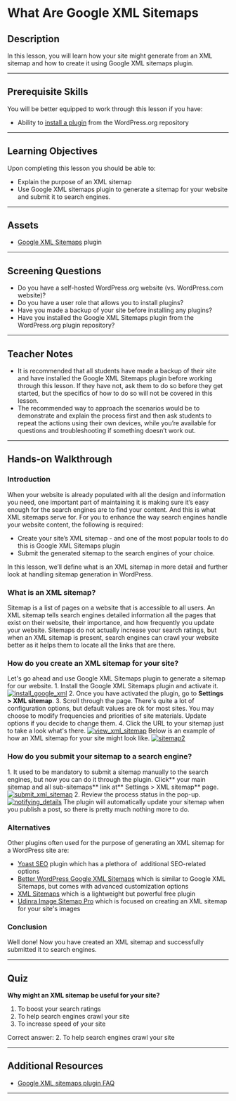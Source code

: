 # What Are Google XML Sitemaps

## Description

In this lesson, you will learn how your site might generate from an XML sitemap and how to create it using Google XML sitemaps plugin.

* * *

## Prerequisite Skills

You will be better equipped to work through this lesson if you have:

*   Ability to [install a plugin](https://make.wordpress.org/training/handbook/user-lessons/choosing-and-installing-plugins/) from the WordPress.org repository

* * *

## Learning Objectives

Upon completing this lesson you should be able to:

*   Explain the purpose of an XML sitemap
*   Use Google XML sitemaps plugin to generate a sitemap for your website and submit it to search engines.

* * *

## Assets

*   [Google XML Sitemaps](https://wordpress.org/plugins/google-sitemap-generator/) plugin

* * *

## Screening Questions

*   Do you have a self-hosted WordPress.org website (vs. WordPress.com website)?
*   Do you have a user role that allows you to install plugins?
*   Have you made a backup of your site before installing any plugins?
*   Have you installed the Google XML Sitemaps plugin from the WordPress.org plugin repository?

* * *

## Teacher Notes

*   It is recommended that all students have made a backup of their site and have installed the Google XML Sitemaps plugin before working through this lesson. If they have not, ask them to do so before they get started, but the specifics of how to do so will not be covered in this lesson.
*   The recommended way to approach the scenarios would be to demonstrate and explain the process first and then ask students to repeat the actions using their own devices, while you’re available for questions and troubleshooting if something doesn’t work out.

* * *

## Hands-on Walkthrough

### Introduction

When your website is already populated with all the design and information you need, one important part of maintaining it is making sure it’s easy enough for the search engines are to find your content. And this is what XML sitemaps serve for. For you to enhance the way search engines handle your website content, the following is required:

*   Create your site’s XML sitemap - and one of the most popular tools to do this is Google XML Sitemaps plugin
*   Submit the generated sitemap to the search engines of your choice.

In this lesson, we’ll define what is an XML sitemap in more detail and further look at handling sitemap generation in WordPress.

### What is an XML sitemap?

<span style="font-weight: 400">Sitemap is a list of pages on a website that is accessible to all users. An XML sitemap tells search engines detailed information all the pages that exist on their website, their importance, and how frequently you update your website. Sitemaps do not actually increase your search ratings, but when an XML sitemap is present, search engines can crawl your website better as it helps them to locate all the links that are there.</span>

### How do you create an XML sitemap for your site?

Let's go ahead and use Google XML Sitemaps plugin to generate a sitemap for our website. 1\. Install the Google XML Sitemaps plugin and activate it. [![install_google_xml](https://make.wordpress.org/training/files/2015/12/install_google_xml.png)](https://make.wordpress.org/training/files/2015/12/install_google_xml.png) 2\. Once you have activated the plugin, go to **Settings > XML sitemap**. 3\. Scroll through the page. There's quite a lot of configuration options, but default values are ok for most sites. You may choose to modify frequencies and priorities of site materials. Update options if you decide to change them. 4\. Click the URL to your sitemap just to take a look what's there. [![view_xml_sitemap](https://make.wordpress.org/training/files/2015/12/view_xml_sitemap.png)](https://make.wordpress.org/training/files/2015/12/view_xml_sitemap.png) Below is an example of how an XML sitemap for your site might look like. [![sitemap2](https://make.wordpress.org/training/files/2015/12/sitemap2.png)](https://make.wordpress.org/training/files/2015/12/sitemap2.png)

### How do you submit your sitemap to a search engine?

1\. It used to be mandatory to submit a sitemap manually to the search engines, but now you can do it through the plugin. Click** your main sitemap and all sub-sitemaps** link at** Settings > XML sitemap** page. [![submit_xml_sitemap](https://make.wordpress.org/training/files/2015/12/submit_xml_sitemap.png)](https://make.wordpress.org/training/files/2015/12/submit_xml_sitemap.png) 2\. Review the process status in the pop-up. [![notifying_details](https://make.wordpress.org/training/files/2015/12/notifying_details.png)](https://make.wordpress.org/training/files/2015/12/notifying_details.png) The plugin will automatically update your sitemap when you publish a post, so there is pretty much nothing more to do.

### Alternatives

Other plugins often used for the purpose of generating an XML sitemap for a WordPress site are:

*   [Yoast SEO](https://wordpress.org/plugins/wordpress-seo/) plugin which has a plethora of  additional SEO-related options
*   [Better WordPress Google XML Sitemaps](https://wordpress.org/plugins/bwp-google-xml-sitemaps/) which is similar to Google XML Sitemaps, but comes with advanced customization options
*   [XML Sitemaps](https://wordpress.org/plugins/xml-sitemaps/) which is a lightweight but powerful free plugin
*   [Udinra Image Sitemap Pro](https://wordpress.org/plugins/udinra-all-image-sitemap/) which is focused on creating an XML sitemap for your site's images

### Conclusion

Well done! Now you have created an XML sitemap and successfully submitted it to search engines.

* * *

## Quiz

**Why might an XML sitemap be useful for your site?**

1.  To boost your search ratings
2.  To help search engines crawl your site
3.  To increase speed of your site

Correct answer: 2. To help search engines crawl your site  

* * *

## Additional Resources

*   [Google XML sitemaps plugin FAQ](https://wordpress.org/plugins/google-sitemap-generator/faq/)

* * *
